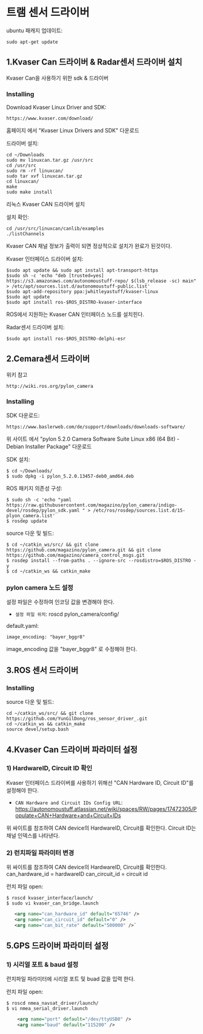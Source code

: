 트램 센서 드라이버
===================================

ubuntu 패캐지 업데이트:

    sudo apt-get update  

1.Kvaser Can 드라이버 & Radar센서 드라이버 설치
-----------------------------------
Kvaser Can을 사용하기 위한 sdk & 드라이버

### Installing ###

Download Kvaser Linux Driver and SDK:

    https://www.kvaser.com/download/

홈페이지 에서 "Kvaser Linux Drivers and SDK" 다운로드

드라이버 설치:

    cd ~/Downloads
    sudo mv linuxcan.tar.gz /usr/src
    cd /usr/src
    sudo rm -rf linuxcan/
    sudo tar xvf linuxcan.tar.gz
    cd linuxcan/
    make
    sudo make install

리눅스 Kvaser CAN 드라이버 설치

설치 확인:

    cd /usr/src/linuxcan/canlib/examples
    ./listChannels    

Kvaser CAN 채널 정보가 출력이 되면 정상적으로 설치가 완료가 된것이다.


Kvaser 인터페이스 드라이버 설치:    

    $sudo apt update && sudo apt install apt-transport-https
    $sudo sh -c 'echo "deb [trusted=yes] https://s3.amazonaws.com/autonomoustuff-repo/ $(lsb_release -sc) main" > /etc/apt/sources.list.d/autonomoustuff-public.list'
    $sudo apt-add-repository ppa:jwhitleyastuff/kvaser-linux
    $sudo apt update
    $sudo apt install ros-$ROS_DISTRO-kvaser-interface

ROS에서 지원하는 Kvaser CAN 인터페이스 노드를 설치힌다.

Radar센서 드라이버 설치:

    $sudo apt install ros-$ROS_DISTRO-delphi-esr
    
2.Cemara센서 드라이버
-----------------------------------
위키 참고

    http://wiki.ros.org/pylon_camera

### Installing ###

SDK 다운로드:

    https://www.baslerweb.com/de/support/downloads/downloads-software/    

위 사이트 에서 "pylon 5.2.0 Camera Software Suite Linux x86 (64 Bit) - Debian Installer Package" 다운로드

SDK 설치:

    $ cd ~/Downloads/
    $ sudo dpkg -i pylon_5.2.0.13457-deb0_amd64.deb

ROS 패키지 의존성 구성:

    $ sudo sh -c 'echo "yaml https://raw.githubusercontent.com/magazino/pylon_camera/indigo-devel/rosdep/pylon_sdk.yaml " > /etc/ros/rosdep/sources.list.d/15-plyon_camera.list'
    $ rosdep update


source 다운 및 빌드:    

    $ cd ~/catkin_ws/src/ && git clone https://github.com/magazino/pylon_camera.git && git clone https://github.com/magazino/camera_control_msgs.git
    $ rosdep install --from-paths . --ignore-src --rosdistro=$ROS_DISTRO -y
    $ cd ~/catkin_ws && catkin_make

### pylon camera 노드 설정 ###
설정 파일은 수정하여 인코딩 값을 변경해야 한다.

 * `설정 파일 위치`: roscd pylon_camera/config/

default.yaml:

    image_encoding: "bayer_bggr8"

image_encoding 값을 "bayer_bggr8" 로 수정해야 한다.

3.ROS 센서 드라이버
-----------------------------------

### Installing ###

source 다운 및 빌드:    

    cd ~/catkin_ws/src/ && git clone https://github.com/YunGilDong/ros_sensor_driver_.git    
    cd ~/catkin_ws && catkin_make
    source devel/setup.bash

4.Kvaser Can 드라이버 파라미터 설정
-----------------------------------

###  1) HardwareID, Circuit ID 확인 ###
Kvaser 인터페이스 드라이버를 사용하기 위해선 "CAN Hardware ID, Circuit ID"를 설정해야 한다.

 * `CAN Hardware and Circuit IDs Config URL`: https://autonomoustuff.atlassian.net/wiki/spaces/RW/pages/17472305/Populate+CAN+Hardware+and+Circuit+IDs

 위 싸이트를 참조하여 CAN device의 HardwareID, Circuit를 확인한다. Circuit ID는 채널 인덱스를 나타낸다.

 ###  2) 런치파일 파라미터 변경 ###
 위 싸이트를 참조하여 CAN device의 HardwareID, Circuit를 확인한다.
 can_hardware_id = hardwareID
 can_circuit_id = circuit id

런치 파일 open:

    $ roscd kvaser_interface/launch/
    $ sudo vi kvaser_can_bridge.launch

 ```xml
    <arg name="can_hardware_id" default="65746" />
    <arg name="can_circuit_id" default="0" />
    <arg name="can_bit_rate" default="500000" />`
```

5.GPS 드라이버 파라미터 설정
-----------------------------------

 ###  1) 시리얼 포트 & baud 설정 ###
 런치파일 파라미터에 시리얼 포트 및 buad 값을 입력 한다.

런치 파일 open:

    $ roscd nmea_navsat_driver/launch/
    $ vi nmea_serial_driver.launch

```xml
    <arg name="port" default="/dev/ttyUSB0" />
    <arg name="baud" default="115200" />
```